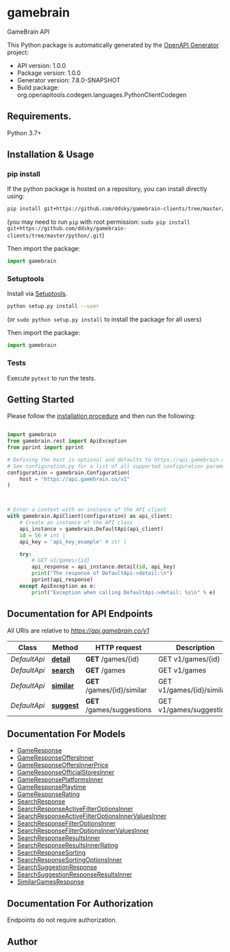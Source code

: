 # gamebrain
GameBrain API

This Python package is automatically generated by the [OpenAPI Generator](https://openapi-generator.tech) project:

- API version: 1.0.0
- Package version: 1.0.0
- Generator version: 7.8.0-SNAPSHOT
- Build package: org.openapitools.codegen.languages.PythonClientCodegen

## Requirements.

Python 3.7+

## Installation & Usage
### pip install

If the python package is hosted on a repository, you can install directly using:

```sh
pip install git+https://github.com/ddsky/gamebrain-clients/tree/master/python/.git
```
(you may need to run `pip` with root permission: `sudo pip install git+https://github.com/ddsky/gamebrain-clients/tree/master/python/.git`)

Then import the package:
```python
import gamebrain
```

### Setuptools

Install via [Setuptools](http://pypi.python.org/pypi/setuptools).

```sh
python setup.py install --user
```
(or `sudo python setup.py install` to install the package for all users)

Then import the package:
```python
import gamebrain
```

### Tests

Execute `pytest` to run the tests.

## Getting Started

Please follow the [installation procedure](#installation--usage) and then run the following:

```python

import gamebrain
from gamebrain.rest import ApiException
from pprint import pprint

# Defining the host is optional and defaults to https://api.gamebrain.co/v1
# See configuration.py for a list of all supported configuration parameters.
configuration = gamebrain.Configuration(
    host = "https://api.gamebrain.co/v1"
)



# Enter a context with an instance of the API client
with gamebrain.ApiClient(configuration) as api_client:
    # Create an instance of the API class
    api_instance = gamebrain.DefaultApi(api_client)
    id = 56 # int | 
    api_key = 'api_key_example' # str | 

    try:
        # GET v1/games/{id}
        api_response = api_instance.detail(id, api_key)
        print("The response of DefaultApi->detail:\n")
        pprint(api_response)
    except ApiException as e:
        print("Exception when calling DefaultApi->detail: %s\n" % e)

```

## Documentation for API Endpoints

All URIs are relative to *https://api.gamebrain.co/v1*

Class | Method | HTTP request | Description
------------ | ------------- | ------------- | -------------
*DefaultApi* | [**detail**](docs/DefaultApi.md#detail) | **GET** /games/{id} | GET v1/games/{id}
*DefaultApi* | [**search**](docs/DefaultApi.md#search) | **GET** /games | GET v1/games
*DefaultApi* | [**similar**](docs/DefaultApi.md#similar) | **GET** /games/{id}/similar | GET v1/games/{id}/similar
*DefaultApi* | [**suggest**](docs/DefaultApi.md#suggest) | **GET** /games/suggestions | GET v1/games/suggestions


## Documentation For Models

 - [GameResponse](docs/GameResponse.md)
 - [GameResponseOffersInner](docs/GameResponseOffersInner.md)
 - [GameResponseOffersInnerPrice](docs/GameResponseOffersInnerPrice.md)
 - [GameResponseOfficialStoresInner](docs/GameResponseOfficialStoresInner.md)
 - [GameResponsePlatformsInner](docs/GameResponsePlatformsInner.md)
 - [GameResponsePlaytime](docs/GameResponsePlaytime.md)
 - [GameResponseRating](docs/GameResponseRating.md)
 - [SearchResponse](docs/SearchResponse.md)
 - [SearchResponseActiveFilterOptionsInner](docs/SearchResponseActiveFilterOptionsInner.md)
 - [SearchResponseActiveFilterOptionsInnerValuesInner](docs/SearchResponseActiveFilterOptionsInnerValuesInner.md)
 - [SearchResponseFilterOptionsInner](docs/SearchResponseFilterOptionsInner.md)
 - [SearchResponseFilterOptionsInnerValuesInner](docs/SearchResponseFilterOptionsInnerValuesInner.md)
 - [SearchResponseResultsInner](docs/SearchResponseResultsInner.md)
 - [SearchResponseResultsInnerRating](docs/SearchResponseResultsInnerRating.md)
 - [SearchResponseSorting](docs/SearchResponseSorting.md)
 - [SearchResponseSortingOptionsInner](docs/SearchResponseSortingOptionsInner.md)
 - [SearchSuggestionResponse](docs/SearchSuggestionResponse.md)
 - [SearchSuggestionResponseResultsInner](docs/SearchSuggestionResponseResultsInner.md)
 - [SimilarGamesResponse](docs/SimilarGamesResponse.md)


<a id="documentation-for-authorization"></a>
## Documentation For Authorization

Endpoints do not require authorization.


## Author





